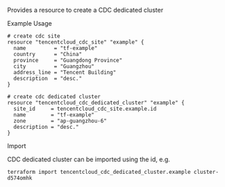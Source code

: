 Provides a resource to create a CDC dedicated cluster

Example Usage

```hcl
# create cdc site
resource "tencentcloud_cdc_site" "example" {
  name         = "tf-example"
  country      = "China"
  province     = "Guangdong Province"
  city         = "Guangzhou"
  address_line = "Tencent Building"
  description  = "desc."
}

# create cdc dedicated cluster
resource "tencentcloud_cdc_dedicated_cluster" "example" {
  site_id     = tencentcloud_cdc_site.example.id
  name        = "tf-example"
  zone        = "ap-guangzhou-6"
  description = "desc."
}
```

Import

CDC dedicated cluster can be imported using the id, e.g.

```
terraform import tencentcloud_cdc_dedicated_cluster.example cluster-d574omhk
```
